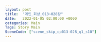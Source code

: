 ```yaml
---
layout: post
title:  "메인_회상_013~028장"
date:   2022-01-05 02:00:00 +0000
categories: Main
Tags: Story Main
SceneCode: ["scene_skip_cp013-028_q1_s10"]
---
```

